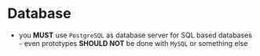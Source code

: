 # Database

* you **MUST** use `PostgreSQL` as database server for SQL based databases - even prototypes **SHOULD NOT** be done with `MySQL` or something else
